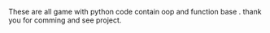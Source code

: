 These are all game with python code contain oop and function base .
thank you for comming and see project.
